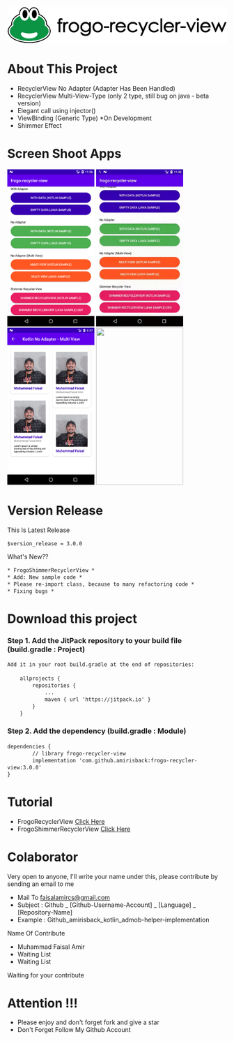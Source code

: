 ![ScreenShoot Apps](docs/image/ss_banner.png?raw=true)

# About This Project
- RecyclerView No Adapter (Adapter Has Been Handled)
- RecyclerView Multi-View-Type (only 2 type, still bug on java - beta version)
- Elegant call using injector()
- ViewBinding (Generic Type) *On Development
- Shimmer Effect

# Screen Shoot Apps
<span align="center"><img width="200px" height="360px" src="docs/image/ss_main.png"></span>
<span align="center"><img width="200px" height="360px" src="docs/image/sample_shimmer.gif"></span>
<span align="center"><img width="200px" height="360px" src="docs/image/ss_multi-view.png"></span>
<span align="center"><img width="200px" height="360px" src="docs/image/ss_empty.png"></span>

# Version Release
This Is Latest Release

    $version_release = 3.0.0

What's New??

    * FrogoShimmerRecyclerView *
    * Add: New sample code *
    * Please re-import class, because to many refactoring code *
    * Fixing bugs *

# Download this project

### Step 1. Add the JitPack repository to your build file (build.gradle : Project)
    
    Add it in your root build.gradle at the end of repositories:
    
    	allprojects {
    		repositories {
    			...
    			maven { url 'https://jitpack.io' }
    		}
    	}
      
### Step 2. Add the dependency (build.gradle : Module)
    
    dependencies {
            // library frogo-recycler-view
            implementation 'com.github.amirisback:frogo-recycler-view:3.0.0'
    }

# Tutorial
- FrogoRecyclerView [Click Here](https://github.com/amirisback/frogo-recycler-view/blob/master/docs/tutorial/FrogoRecyclerView.md)
- FrogoShimmerRecyclerView [Click Here](https://github.com/amirisback/frogo-recycler-view/blob/master/docs/tutorial/FrogoShimmerRecyclerView.md)


# Colaborator
Very open to anyone, I'll write your name under this, please contribute by sending an email to me

- Mail To faisalamircs@gmail.com
- Subject : Github _ [Github-Username-Account] _ [Language] _ [Repository-Name]
- Example : Github_amirisback_kotlin_admob-helper-implementation

Name Of Contribute
- Muhammad Faisal Amir
- Waiting List
- Waiting List

Waiting for your contribute

# Attention !!!
- Please enjoy and don't forget fork and give a star
- Don't Forget Follow My Github Account